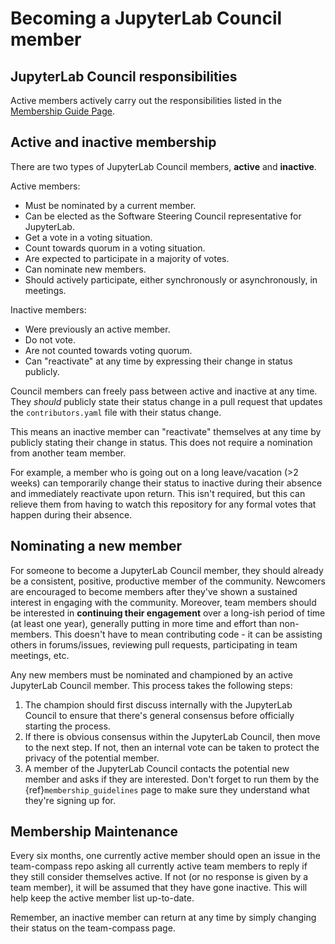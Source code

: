 # Becoming a JupyterLab Council member

## JupyterLab Council responsibilities

Active members actively carry out the responsibilities listed in the [Membership Guide Page](membership_guidelines).

## Active and inactive membership

There are two types of JupyterLab Council members, **active** and **inactive**.

Active members:

* Must be nominated by a current member.
* Can be elected as the Software Steering Council representative for JupyterLab.
* Get a vote in a voting situation.
* Count towards quorum in a voting situation.
* Are expected to participate in a majority of votes.
* Can nominate new members.
* Should actively participate, either synchronously or asynchronously, in meetings.

Inactive members:

* Were previously an active member.
* Do not vote.
* Are not counted towards voting quorum.
* Can "reactivate" at any time by expressing their change in status publicly.

Council members can freely pass between active and inactive at any time. They *should* publicly state their status change in a pull request that updates the `contributors.yaml` file with their status change.

This means an inactive member can "reactivate" themselves at any time by publicly stating their change in status. This does not require a nomination from another team member.

For example, a member who is going out on a long leave/vacation (>2 weeks) can temporarily change their status to inactive during their absence and immediately reactivate upon return. This isn't required, but this can relieve them from having to watch this repository for any formal votes that happen during their absence.

## Nominating a new member

For someone to become a JupyterLab Council member, they should already be a consistent,
positive, productive member of the community. Newcomers are encouraged to
become members after they've shown a sustained interest in
engaging with the community. Moreover, team members should be interested in
**continuing their engagement** over a long-ish period of time (at least one year), generally
putting in more time and effort than non-members. This doesn't have to
mean contributing code - it can be assisting others in forums/issues, reviewing
pull requests, participating in team meetings, etc.

Any new members must be nominated and championed by an active JupyterLab Council member.
This process takes the following steps:

1. The champion should first discuss internally with the JupyterLab Council to
   ensure that there's general consensus before officially starting
   the process.
2. If there is obvious consensus within the JupyterLab Council, then move to the
   next step. If not, then an internal vote can be taken to protect the privacy
   of the potential member.
3. A member of the JupyterLab Council contacts the potential new member and asks
   if they are interested. Don't forget to run them by the {ref}`membership_guidelines`
   page to make sure they understand what they're signing up for.

## Membership Maintenance

Every six months, one currently active member should open an issue in the team-compass repo asking all currently active team members to reply if they still consider themselves active. If not (or no response is given by a team member), it will be assumed that they have gone inactive. This will help keep the active member list up-to-date.

Remember, an inactive member can return at any time by simply changing their status on the team-compass page.
